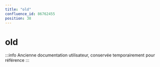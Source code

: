 ```yaml
---
title: "old"
confluence_id: 86762455
position: 38
---
```

# old


:::info
Ancienne documentation utilisateur, conservée temporairement pour référence
:::

